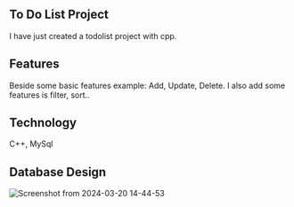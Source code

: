 ## To Do List Project
I have just created a todolist project with cpp.

## Features
Beside some basic features example: Add, Update, Delete. I also add some features is filter, sort.. 

## Technology
C++, MySql

## Database Design 
![Screenshot from 2024-03-20 14-44-53](https://github.com/MinhTriet0612/TodoListCpp/assets/90248665/9e8c52eb-17d8-4b75-91b2-eecedd3a8593)
